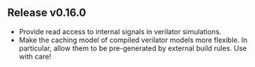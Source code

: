 ## Release v0.16.0

* Provide read access to internal signals in verilator simulations.
* Make the caching model of compiled verilator models more flexible.  In particular,
  allow them to be pre-generated by external build rules.  Use with care!
